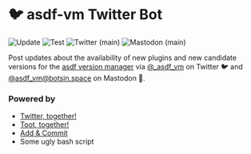 # 🐦 asdf-vm Twitter Bot

![Update](https://github.com/joschi/asdf-vm-twitter/workflows/Update/badge.svg)
![Test](https://github.com/joschi/asdf-vm-twitter/workflows/Test/badge.svg)
![Twitter (main)](https://github.com/joschi/asdf-vm-twitter/workflows/Twitter%20(main)/badge.svg)
![Mastodon (main)](https://github.com/joschi/asdf-vm-twitter/workflows/Mastodon%20(main)/badge.svg)

Post updates about the availability of new plugins and new candidate versions for the [asdf version manager](https://asdf-vm.com/) via [@_asdf_vm](https://twitter.com/_asdf_vm) on Twitter 🐦 and [@asdf_vm@botsin.space](https://botsin.space/@asdf_vm) on Mastodon 🐘.


### Powered by

* [Twitter, together!](https://github.com/gr2m/twitter-together)
* [Toot, together!](https://github.com/joschi/toot-together)
* [Add & Commit](https://github.com/EndBug/add-and-commit)
* Some ugly bash script
